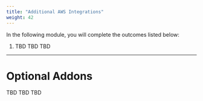```yaml
---
title: "Additional AWS Integrations"
weight: 42
---
```


In the following module, you will complete the outcomes listed below:

1. TBD TBD TBD

---


# Optional Addons

TBD TBD TBD
